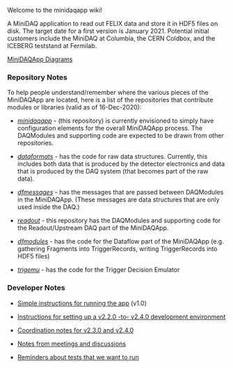 Welcome to the minidaqapp wiki!

A MiniDAQ application to read out FELIX data and store it in HDF5 files on disk.
The target date for a first version is January 2021.
Potential initial customers include the MiniDAQ at Columbia, the CERN Coldbox, and the ICEBERG teststand at Fermilab.


[MiniDAQApp Diagrams](MiniDAQApp-Diagrams.md)

### Repository Notes

To help people understand/remember where the various pieces of the MiniDAQApp are located, here is a list of the repositories that contribute modules or libraries (valid as of 16-Dec-2020):

* [_minidaqapp_](https://github.com/DUNE-DAQ/dataformats) - (this repository) is currently envisioned to simply have configuration elements for the overall MiniDAQApp process. The DAQModules and supporting code are expected to be drawn from other repositories.

* [_dataformats_](https://github.com/DUNE-DAQ/dataformats) - has the code for raw data structures.  Currently, this includes both data that is produced by the detector electronics and data that is produced by the DAQ system (that becomes part of the raw data). 

* [_dfmessages_](https://github.com/DUNE-DAQ/dfmessages) - has the messages that are passed between DAQModules in the MiniDAQApp.  (These messages are data structures that are only used inside the DAQ.)

* [_readout_](https://github.com/DUNE-DAQ/readout) - this repository has the DAQModules and supporting code for the Readout/Upstream DAQ part of the MiniDAQApp.

* [_dfmodules_](https://github.com/DUNE-DAQ/dfmodules) - has the code for the Dataflow part of the MiniDAQApp (e.g. gathering Fragments into TriggerRecords, writing TriggerRecords into HDF5 files)

* [_trigemu_](https://github.com/DUNE-DAQ/trigemu) - has the code for the Trigger Decision Emulator

### Developer Notes

* [Simple instructions for running the app](Simple-instructions-for-running-the-app.md) (v1.0)

* [Instructions for setting up a v2.2.0 -to- v2.4.0 development environment](Instructions-for-setting-up-a-v2.2.0--to--v2.4.0-development-environment.md)

* [Coordination notes for v2.3.0 and v2.4.0](Coordination-notes-for-v2.3.0-and-v2.4.0.md)

* [Notes from meetings and discussions](Notes-from-meetings-and-discussions.md)

* [Reminders about tests that we want to run](Reminders-about-tests-that-we-want-to-run.md)
